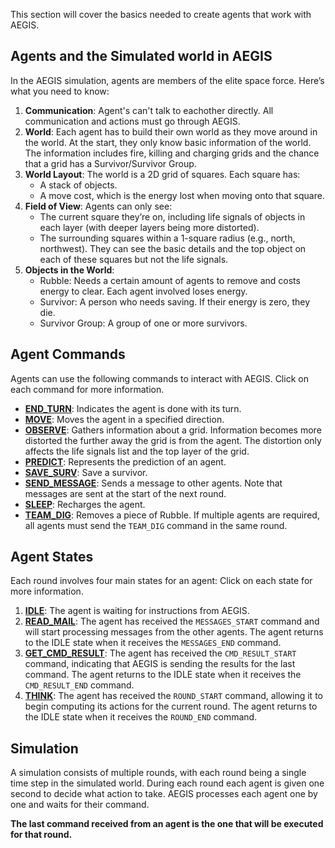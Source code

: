 This section will cover the basics needed to create agents that work with AEGIS. 

## Agents and the Simulated world in AEGIS

In the AEGIS simulation, agents are members of the elite space force. Here’s what you need to know:

1. **Communication**: Agent's can't talk to eachother directly. All communication and actions must go through AEGIS.
2. **World**: Each agent has to build their own world as they move around in the world. At the start, they only know
basic information of the world. The information includes fire, killing and charging grids and the chance that a grid has
a Survivor/Survivor Group.
3. **World Layout**: The world is a 2D grid of squares. Each square has:
    - A stack of objects.
    - A move cost, which is the energy lost when moving onto that square.
4. **Field of View**: Agents can only see:
    - The current square they’re on, including life signals of objects in each layer (with deeper layers being more distorted).
    - The surrounding squares within a 1-square radius (e.g., north, northwest). They can see the basic details and the top object
    on each of these squares but not the life signals.
5. **Objects in the World**:
    - Rubble: Needs a certain amount of agents to remove and costs energy to clear. Each agent involved loses energy.
    - Survivor: A person who needs saving. If their energy is zero, they die.
    - Survivor Group: A group of one or more survivors.

## Agent Commands

Agents can use the following commands to interact with AEGIS. Click on each command for more information.

- **[END_TURN](../api/agent_commands/end-turn.md)**: Indicates the agent is done with its turn.
- **[MOVE](../api/agent_commands/move.md)**: Moves the agent in a specified direction.
- **[OBSERVE](../api/agent_commands/observe.md)**: Gathers information about a grid. Information becomes more distorted the further away the grid
is from the agent. The distortion only affects the life signals list and the top layer of the grid.
- **[PREDICT](../api/agent_commands/predict.md)**: Represents the prediction of an agent.
- **[SAVE_SURV](../api/agent_commands/save-surv.md)**: Save a survivor.
- **[SEND_MESSAGE](../api/agent_commands/send-message.md)**: Sends a message to other agents. Note that messages are sent at the start of
the next round.
- **[SLEEP](../api/agent_commands/sleep.md)**: Recharges the agent.
- **[TEAM_DIG](../api/agent_commands/team-dig.md)**: Removes a piece of Rubble. If multiple agents are required, all agents must send the 
`TEAM_DIG` command in the same round.

## Agent States

Each round involves four main states for an agent: Click on each state for more information.
    
1. **[IDLE](../api/agent/agent-states.md)**: The agent is waiting for instructions from AEGIS.
2. **[READ_MAIL](../api/agent/agent-states.md)**: The agent has received the `MESSAGES_START` command and will start processing messages
from the other agents. The agent returns to the IDLE state when it receives the `MESSAGES_END` command.
3. **[GET_CMD_RESULT](../api/agent/agent-states.md)**: The agent has received the `CMD_RESULT_START` command, indicating that AEGIS is sending the results
for the last command. The agent returns to the IDLE state when it receives the `CMD_RESULT_END` command.
4. **[THINK](../api/agent/agent-states.md)**: The agent has received the `ROUND_START` command, allowing it to begin computing its actions for the
current round. The agent returns to the IDLE state when it receives the `ROUND_END` command.


## Simulation

A simulation consists of multiple rounds, with each round being a single time step in the simulated world. During each round
each agent is given one second to decide what action to take. AEGIS processes each agent one by one
and waits for their command. 

**The last command received from an agent is the one that will be executed for that round.**
